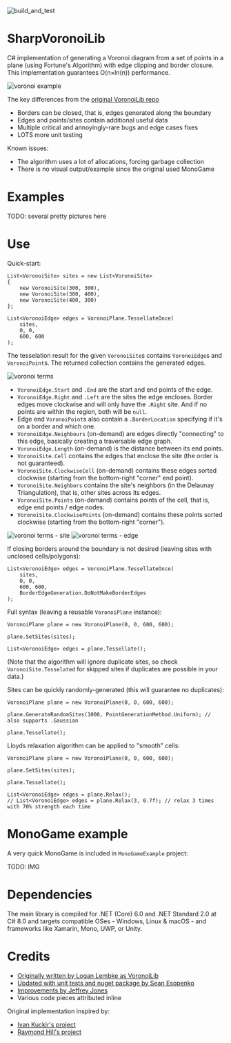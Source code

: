 ![build_and_test](https://github.com/RudyTheDev/SharpVoronoiLib/actions/workflows/test.yml/badge.svg)

# SharpVoronoiLib

C# implementation of generating a Voronoi diagram from a set of points in a plane (using Fortune's Algorithm) with edge clipping and border closure. This implementation guarantees O(n×ln(n)) performance.

![voronoi example](https://user-images.githubusercontent.com/3857299/213494520-4295378c-9759-4864-aeb7-4cd032b0f3d0.png)

The key differences from the [original VoronoiLib repo](https://github.com/Zalgo2462/VoronoiLib)
* Borders can be closed, that is, edges generated along the boundary
* Edges and points/sites contain additional useful data
* Multiple critical and annoyingly-rare bugs and edge cases fixes
* LOTS more unit testing

Known issues:
* The algorithm uses a lot of allocations, forcing garbage collection
* There is no visual output/example since the original used MonoGame

# Examples

TODO: several pretty pictures here

# Use

Quick-start:

```
List<VoronoiSite> sites = new List<VoronoiSite>
{
    new VoronoiSite(300, 300),
    new VoronoiSite(300, 400),
    new VoronoiSite(400, 300)
};

List<VoronoiEdge> edges = VoronoiPlane.TessellateOnce(
    sites, 
    0, 0, 
    600, 600
);
```

The tesselation result for the given `VoronoiSite`s contains `VoronoiEdge`s and `VoronoiPoint`s. The returned collection contains the generated edges.

![voronoi terms](https://user-images.githubusercontent.com/3857299/213494489-4a6030a2-64d8-4e7e-b556-6f5674d89911.png)

* `VoronoiEdge.Start` and `.End` are the start and end points of the edge.
* `VoronoiEdge.Right` and `.Left` are the sites the edge encloses. Border edges move clockwise and will only have the `.Right` site. And if no points are within the region, both will be `null`.
* Edge end `VoronoiPoint`s also contain a `.BorderLocation` specifying if it's on a border and which one.
* `VoronoiEdge.Neighbours` (on-demand) are edges directly "connecting" to this edge, basically creating a traversable edge graph.
* `VoronoiEdge.Length` (on-demand) is the distance between its end points.
* `VoronoiSite.Cell` contains the edges that enclose the site (the order is not guaranteed).
* `VoronoiSite.ClockwiseCell` (on-demand) contains these edges sorted clockwise (starting from the bottom-right "corner" end point).
* `VoronoiSite.Neighbors` contains the site's neighbors (in the Delaunay Triangulation), that is, other sites across its edges.
* `VoronoiSite.Points` (on-demand) contains points of the cell, that is, edge end points / edge nodes.
* `VoronoiSite.ClockwisePoints` (on-demand) contains these points sorted clockwise (starting from the bottom-right "corner").

![voronoi terms - site](https://user-images.githubusercontent.com/3857299/213494492-18b23ddb-9ca2-41f7-a4ef-73dc28c54e17.png)
![voronoi terms - edge](https://user-images.githubusercontent.com/3857299/213494501-3a5510dd-072d-422b-bb28-18016857ac53.png)

If closing borders around the boundary is not desired (leaving sites with unclosed cells/polygons):

```
List<VoronoiEdge> edges = VoronoiPlane.TessellateOnce(
    sites, 
    0, 0, 
    600, 600,
    BorderEdgeGeneration.DoNotMakeBorderEdges
);
```

Full syntax (leaving a reusable `VoronoiPlane` instance):

```
VoronoiPlane plane = new VoronoiPlane(0, 0, 600, 600);

plane.SetSites(sites);

List<VoronoiEdge> edges = plane.Tessellate();
```

(Note that the algorithm will ignore duplicate sites, so check `VoronoiSite.Tesselated` for skipped sites if duplicates are possible in your data.)

Sites can be quickly randomly-generated (this will guarantee no duplicates):

```
VoronoiPlane plane = new VoronoiPlane(0, 0, 600, 600);

plane.GenerateRandomSites(1000, PointGenerationMethod.Uniform); // also supports .Gaussian

plane.Tessellate();
```

Lloyds relaxation algorithm can be applied to "smooth" cells:

```
VoronoiPlane plane = new VoronoiPlane(0, 0, 600, 600);

plane.SetSites(sites);

plane.Tessellate();

List<VoronoiEdge> edges = plane.Relax();
// List<VoronoiEdge> edges = plane.Relax(3, 0.7f); // relax 3 times with 70% strength each time 
```

# MonoGame example

A very quick MonoGame is included in `MonoGameExample` project:

TODO: IMG

# Dependencies

The main library is compiled for .NET (Core) 6.0 and .NET Standard 2.0 at C# 8.0 and targets compatible OSes - Windows, Linux & macOS - and frameworks like Xamarin, Mono, UWP, or Unity.

# Credits

- [Originally written by Logan Lembke as VoronoiLib](https://github.com/Zalgo2462/VoronoiLib)
- [Updated with unit tests and nuget package by Sean Esopenko](https://github.com/sesopenko/VoronoiLib)
- [Improvements by Jeffrey Jones](https://github.com/rurounijones/VoronoiLib)
- Various code pieces attributed inline

Original implementation inspired by:
- [Ivan Kuckir's project](http://blog.ivank.net/fortunes-algorithm-and-implementation.html)
- [Raymond Hill's project](https://github.com/gorhill/Javascript-Voronoi)
